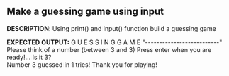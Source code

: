 ## **Make a guessing game using input** 

**DESCRIPTION**: 
Using print() and  input() function build a guessing game 

**EXPECTED OUTPUT:**
G U E S S I N G    G A M E 
"--------------------------" 
Please think of a number (between 3 and 3) 
Press enter when you are ready!... 
Is it 3?  
Number 3 guessed in 1 tries! 
Thank you for playing! 